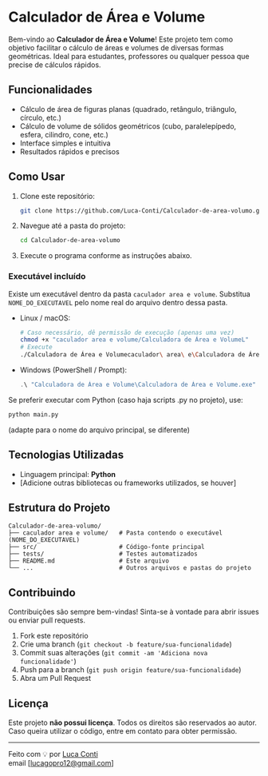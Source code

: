 # Calculador de Área e Volume

Bem-vindo ao **Calculador de Área e Volume**! Este projeto tem como objetivo facilitar o cálculo de áreas e volumes de diversas formas geométricas. Ideal para estudantes, professores ou qualquer pessoa que precise de cálculos rápidos.

## Funcionalidades

- Cálculo de área de figuras planas (quadrado, retângulo, triângulo, círculo, etc.)
- Cálculo de volume de sólidos geométricos (cubo, paralelepípedo, esfera, cilindro, cone, etc.)
- Interface simples e intuitiva
- Resultados rápidos e precisos

## Como Usar

1. Clone este repositório:
   ```bash
   git clone https://github.com/Luca-Conti/Calculador-de-area-volumo.git
   ```
2. Navegue até a pasta do projeto:
   ```bash
   cd Calculador-de-area-volumo
   ```
3. Execute o programa conforme as instruções abaixo.

### Executável incluído
Existe um executável dentro da pasta `caculador area e volume`. Substitua `NOME_DO_EXECUTAVEL` pelo nome real do arquivo dentro dessa pasta.

- Linux / macOS:
  ```bash
  # Caso necessário, dê permissão de execução (apenas uma vez)
  chmod +x "caculador area e volume/Calculadora de Área e VolumeL"
  # Execute
  ./Calculadora de Área e Volumecaculador\ area\ e\Calculadora de Área e Volume
  ```

- Windows (PowerShell / Prompt):
  ```powershell
  .\ "Calculadora de Área e Volume\Calculadora de Área e Volume.exe"
  ```
  
Se preferir executar com Python (caso haja scripts .py no projeto), use:
```bash
python main.py
```
(adapte para o nome do arquivo principal, se diferente)

## Tecnologias Utilizadas

- Linguagem principal: **Python**
- [Adicione outras bibliotecas ou frameworks utilizados, se houver]

## Estrutura do Projeto

```
Calculador-de-area-volumo/
├── caculador area e volume/   # Pasta contendo o executável (NOME_DO_EXECUTAVEL)
├── src/                       # Código-fonte principal
├── tests/                     # Testes automatizados
├── README.md                  # Este arquivo
└── ...                        # Outros arquivos e pastas do projeto
```

## Contribuindo

Contribuições são sempre bem-vindas! Sinta-se à vontade para abrir issues ou enviar pull requests.

1. Fork este repositório  
2. Crie uma branch (`git checkout -b feature/sua-funcionalidade`)  
3. Commit suas alterações (`git commit -am 'Adiciona nova funcionalidade'`)  
4. Push para a branch (`git push origin feature/sua-funcionalidade`)  
5. Abra um Pull Request

## Licença

Este projeto **não possui licença**. Todos os direitos são reservados ao autor.  
Caso queira utilizar o código, entre em contato para obter permissão.

---

Feito com 💡 por [Luca Conti](https://github.com/Luca-Conti)  
email [lucagopro12@gmail.com]
